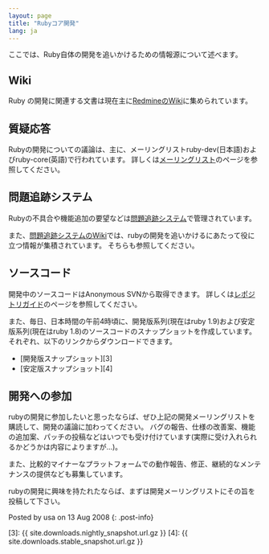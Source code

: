 ```yaml
---
layout: page
title: "Rubyコア開発"
lang: ja
---
```


ここでは、Ruby自体の開発を追いかけるための情報源について述べます。

## Wiki

Ruby の開発に関連する文書は現在主に[RedmineのWiki][1]に集められています。

## 質疑応答

Rubyの開発についての議論は、主に、メーリングリストruby-dev(日本語)およびruby-core(英語)で行われています。
詳しくは[メーリングリスト](/ja/community/mailing-lists/)のページを参照してください。

## 問題追跡システム

Rubyの不具合や機能追加の要望などは[問題追跡システム][2]で管理されています。

また、[問題追跡システムのWiki][1]では、rubyの開発を追いかけるにあたって役に立つ情報が集積されています。 そちらも参照してください。

## ソースコード

開発中のソースコードはAnonymous SVNから取得できます。
詳しくは[レポジトリガイド](/ja/documentation/repository-guide)のページを参照してください。

また、毎日、日本時間の午前4時頃に、開発版系列(現在はruby 1.9)および安定版系列(現在はruby
1.8)のソースコードのスナップショットを作成しています。 それぞれ、以下のリンクからダウンロードできます。

* [開発版スナップショット][3]
* [安定版スナップショット][4]

## 開発への参加

rubyの開発に参加したいと思ったならば、ぜひ上記の開発メーリングリストを購読して、開発の議論に加わってください。
バグの報告、仕様の改善案、機能の追加案、パッチの投稿などはいつでも受け付けています(実際に受け入れられるかどうかは内容によりますが...)。

また、比較的マイナーなプラットフォームでの動作報告、修正、継続的なメンテナンスの提供なども募集しています。

rubyの開発に興味を持たれたならば、まずは開発メーリングリストにその旨を投稿して下さい。

Posted by usa on 13 Aug 2008
{: .post-info}



[1]: https://bugs.ruby-lang.org/projects/ruby/wiki
[2]: https://bugs.ruby-lang.org/projects/show/ruby
[3]: {{ site.downloads.nightly_snapshot.url.gz }}
[4]: {{ site.downloads.stable_snapshot.url.gz }}
